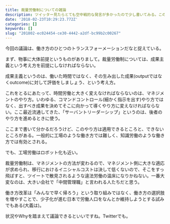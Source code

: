 ```yaml
---
title: 裁量労働制についての雑論
description: ツイッター見たらとても空中戦的な発言が多かったので少し書いてみる。このポストは、国会で審議中のいかなる法案についての賛否を示すものではない
date: '2018-02-23T10:29:23.772Z'
categories: []
keywords: []
slug: "201802-ec024454-ce30-4442-a2df-bc99b2c00267"
---
```

今回の議論は、働き方のひとつのトランスフォーメーションだなと捉えている。

まず、物事に大体前提というものがありまして。裁量労働制については、成果主義という考え方を前提にしなければならない。

成果主義というのは、働いた時間ではなく、その生み出した成果(outputではなくoutcome)に対して評価をしましょう、という考え方。

これをとるにあたって、時間労働と大きく変えなければならないのは、マネジメントのやり方。いわゆる、コマンドコントロール(細かく指示を出す)やり方ではなく、出すべき成果を決めてそこに向かって導くやり方に変えなければならない。ここ最近流通してきた、「サーバントリーダーシップ」というのは、後者のやり方を進めるときに使う。

ここまで書いて分かるだろうけど、このやり方は適用できるところと、できないところがある。一般的に工場のような働き方では難しく、知識労働のような働き方では有効とされる。

でも、工場労働はロボット化も近い。

裁量労働制は、マネジメントの方法が変わるので、マネジメント側に大きな適応が求められ、移行におけるイニシャルコストは決して低くないので、そこをすっ飛ばすと、ツイートで散見されるような違法労働の温床になりかねない。一番大変なのは、大きい会社で「中間管理職」と言われる人たちだと思う。

働き方改革は「みんなで早く帰ろう」という取り組みではなく、働き方の選択肢を増やすことで、少子化が進む日本で労働人口をなんとか維持しようとする試みでもある(大義は)。

状況やWhyを踏まえて議論できるといいですね。Twitterでも。